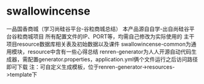 # swallowincense
一品国香商城（学习尚硅谷平台-谷粒商城总结）
本产品源自自学-出自尚硅谷平台谷粒商城项目
所有配置文件的IP、PORT等，均需自己修改为实际使用的
主干项目resource数据库相关表及初始数据以及课件
swallowincense-common为通用模块，resource中含有一些心得总结
renren-generator为人人开源自动代码生成器，需配置generator.properties，application.yml俩个文件运行之后访问路径即可下载
注：可自定义生成模板，位于renren-generator->resources->template下
